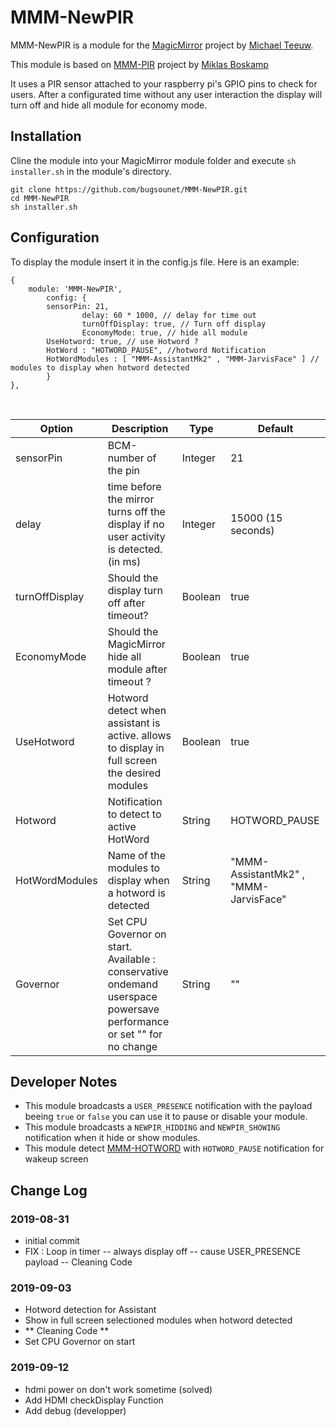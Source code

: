 # MMM-NewPIR
MMM-NewPIR is a module for the [MagicMirror](https://github.com/MichMich/MagicMirror) project by [Michael Teeuw](https://github.com/MichMich).

This module is based on [MMM-PIR](https://github.com/mboskamp/MMM-PIR) project by [Miklas Boskamp](https://github.com/mboskamp)

It uses a PIR sensor attached to your raspberry pi's GPIO pins to check for users. After a configurated time without any user interaction the display will turn off and hide all module for economy mode.

## Installation
Cline the module into your MagicMirror module folder and execute `sh installer.sh` in the module's directory.
```
git clone https://github.com/bugsounet/MMM-NewPIR.git
cd MMM-NewPIR
sh installer.sh
```

## Configuration
To display the module insert it in the config.js file. Here is an example:
```
{
	module: 'MMM-NewPIR',
        config: {
		sensorPin: 21,
                delay: 60 * 1000, // delay for time out
                turnOffDisplay: true, // Turn off display
                EconomyMode: true, // hide all module
		UseHotword: true, // use Hotword ?
		HotWord : "HOTWORD_PAUSE", //hotword Notification
		HotWordModules : [ "MMM-AssistantMk2" , "MMM-JarvisFace" ] // modules to display when hotword detected
        }
},
```

<br>

| Option  | Description | Type | Default |
| ------- | --- | --- | --- |
| sensorPin | BCM-number of the pin | Integer | 21 |
| delay | time before the mirror turns off the display if no user activity is detected. (in ms) | Integer | 15000 (15 seconds) |
| turnOffDisplay | Should the display turn off after timeout? | Boolean | true |
| EconomyMode | Should the MagicMirror hide all module after timeout ? | Boolean | true |
| UseHotword | Hotword detect when assistant is active. allows to display in full screen the desired modules | Boolean | true |
| Hotword | Notification to detect to active HotWord | String | HOTWORD_PAUSE |
| HotWordModules | Name of the modules to display when a hotword is detected | String |"MMM-AssistantMk2" , "MMM-JarvisFace" |
| Governor | Set CPU Governor on start. Available : conservative ondemand userspace powersave performance or set "" for no change | String | "" |

## Developer Notes
- This module broadcasts a `USER_PRESENCE` notification with the payload beeing `true` or `false` you can use it to pause or disable your module.
- This module broadcasts a `NEWPIR_HIDDING` and `NEWPIR_SHOWING` notification when it hide or show modules.
- This module detect [MMM-HOTWORD](https://github.com/eouia/MMM-Hotword) with `HOTWORD_PAUSE` notification for wakeup screen

## Change Log
### 2019-08-31
- initial commit
- FIX : Loop in timer -- always display off -- cause USER_PRESENCE payload -- Cleaning Code
### 2019-09-03
- Hotword detection for Assistant
- Show in full screen selectioned modules when hotword detected
- ** Cleaning Code **
- Set CPU Governor on start
### 2019-09-12
- hdmi power on don't work sometime (solved)
- Add HDMI checkDisplay Function
- Add debug (developper)
